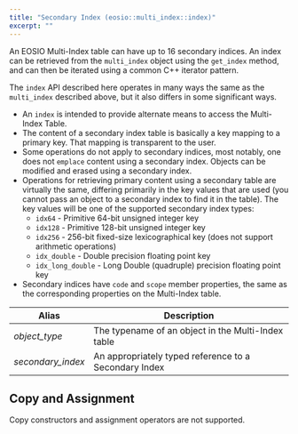 ```yaml
---
title: "Secondary Index (eosio::multi_index::index)"
excerpt: ""
---
```

An EOSIO Multi-Index table can have up to 16 secondary indices.  An index can be retrieved from the `multi_index` object using the `get_index` method, and can then be iterated using a common C++ iterator pattern.

The `index` API described here operates in many ways the same as the `multi_index` described above, but it also differs in some significant ways.
- An `index` is intended to provide alternate means to access the Multi-Index Table.
- The content of a secondary index table is basically a key mapping to a primary key.  That mapping is transparent to the user.
- Some operations do not apply to secondary indices, most notably, one does not `emplace` content using a secondary index.
Objects can be modified and erased using a secondary index.
- Operations for retrieving primary content using a secondary table are virtually the same, differing primarily in the key values that are used (you cannot pass an object to a secondary index to find it in the table). The key values will be one of the supported secondary index types:
    - `idx64` - Primitive 64-bit unsigned integer key
    - `idx128` - Primitive 128-bit unsigned integer key
    - `idx256` - 256-bit fixed-size lexicographical key (does not support arithmetic operations)
    - `idx_double` - Double precision floating point key
    - `idx_long_double` - Long Double (quadruple) precision floating point key
- Secondary indices have `code` and `scope` member properties, the same as the corresponding properties on the Multi-Index table.

Alias | Description
----- | -----
_object_type_ | The typename of an object in the Multi-Index table
_secondary_index_ | An appropriately typed reference to a Secondary Index

## Copy and Assignment
Copy constructors and assignment operators are not supported.